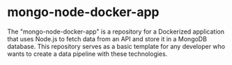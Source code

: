 # mongo-node-docker-app
The "mongo-node-docker-app" is a repository for a Dockerized application that uses Node.js to fetch data from an API and store it in a MongoDB database. This repository serves as a basic template for any developer who wants to create a data pipeline with these technologies. 

